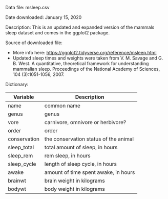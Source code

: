 
Data file: msleep.csv

Date downloaded: January 15, 2020

Description: This is an updated and expanded version of the mammals sleep dataset and comes in the ggplot2 package.

Source of downloaded file:
- More info here: https://ggplot2.tidyverse.org/reference/msleep.html
- Updated sleep times and weights were taken from V. M. Savage and G. B. West. A quantitative, theoretical framework for understanding mammalian sleep. Proceedings of the National Academy of Sciences, 104 (3):1051-1056, 2007.

Dictionary:

Variable     | Description
-------------|------------------------------------------------
name         | common name
genus        | genus
vore         | carnivore, omnivore or herbivore?
order        | order
conservation | the conservation status of the animal
sleep_total  | total amount of sleep, in hours
sleep_rem    | rem sleep, in hours
sleep_cycle  | length of sleep cycle, in hours
awake        | amount of time spent awake, in hours
brainwt      | brain weight in kilograms
bodywt       | body weight in kilograms


